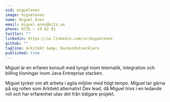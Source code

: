 ```yaml
---
uid: miguelenes
image: miguelenes
name: Miguel Enes
email: miguel.enes@kits.se
phone: 0735 – 19 62 01
twitter: ""
linkedin: https://se.linkedin.com/in/miguelenes
github: ""
tagline: Arkitekt &amp; backendutvecklare
published: true
---
```


Miguel är en erfaren konsult med tyngd inom telematik, integration och billing lösningar inom Java Entreprise stacken. 

Miguel tycker om att arbeta i agila miljöer med högt tempo. Miguel tar gärna på sig rollen som Arkitekt alternativt Dev lead, då Miguel trivs i en ledande roll och har erfarenhet utav det från tidigare projekt.
